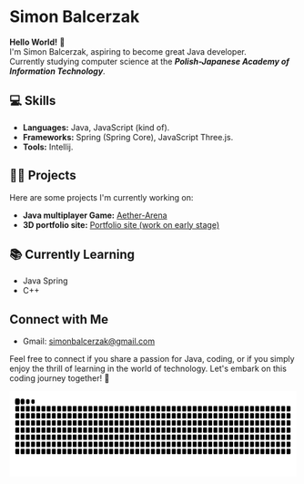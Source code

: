 # Simon Balcerzak

**Hello World!** 👋  
I'm Simon Balcerzak, aspiring to become great Java developer.  
Currently studying computer science at the ***Polish-Japanese Academy of Information Technology***.  
## 💻 Skills
- **Languages:** Java, JavaScript (kind of).
- **Frameworks:** Spring (Spring Core), JavaScript Three.js. 
- **Tools:** Intellij.

## 👨‍💻 Projects
Here are some projects I'm currently working on:
- **Java multiplayer Game:** [Aether-Arena](https://github.com/PerfectPurplee/Aether-Arena)
- **3D portfolio site:** [Portfolio site (work on early stage)](https://github.com/PerfectPurplee/portfolio-site)

## 📚 Currently Learning
- Java Spring
- C++

## Connect with Me
- Gmail: [simonbalcerzak@gmail.com](mailto:simonbalcerzak@gmail.com)

Feel free to connect if you share a passion for Java, coding, or if you simply enjoy the thrill of learning in the world of technology. Let's embark on this coding journey together! 🚀

<img src="https://raw.githubusercontent.com/PerfectPurplee/PerfectPurplee/output/snake.svg" alt="Snake animation" height="150" />

###





